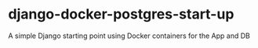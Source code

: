 # django-docker-postgres-start-up
A simple Django starting point using Docker containers for the App and DB
